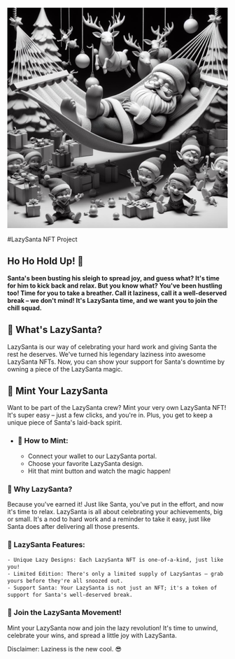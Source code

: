 ![](lazysanta.jpg)

#LazySanta NFT Project

## Ho Ho Hold Up! 🎅

**Santa's been busting his sleigh to spread joy, and guess what? It's time for him to kick back and relax. But you know what? You've been hustling too! Time for you to take a breather. Call it laziness, call it a well-deserved break – we don't mind! It's LazySanta time, and we want you to join the chill squad.**

## 🌟 What's LazySanta?

LazySanta is our way of celebrating your hard work and giving Santa the rest he deserves. We've turned his legendary laziness into awesome LazySanta NFTs. Now, you can show your support for Santa's downtime by owning a piece of the LazySanta magic.

## 🎁 Mint Your LazySanta

Want to be part of the LazySanta crew? Mint your very own LazySanta NFT! It's super easy – just a few clicks, and you're in. Plus, you get to keep a unique piece of Santa's laid-back spirit.

- ### 🚀 How to Mint:

    - Connect your wallet to our LazySanta portal.
    - Choose your favorite LazySanta design.
    - Hit that mint button and watch the magic happen!

### 🤔 Why LazySanta?

Because you've earned it! Just like Santa, you've put in the effort, and now it's time to relax. LazySanta is all about celebrating your achievements, big or small. It's a nod to hard work and a reminder to take it easy, just like Santa does after delivering all those presents.

### 🌈 LazySanta Features:

    - Unique Lazy Designs: Each LazySanta NFT is one-of-a-kind, just like you!
    - Limited Edition: There's only a limited supply of LazySantas – grab yours before they're all snoozed out.
    - Support Santa: Your LazySanta is not just an NFT; it's a token of support for Santa's well-deserved break.

### 🎉 Join the LazySanta Movement!

Mint your LazySanta now and join the lazy revolution! It's time to unwind, celebrate your wins, and spread a little joy with LazySanta.

Disclaimer: Laziness is the new cool. 😎

